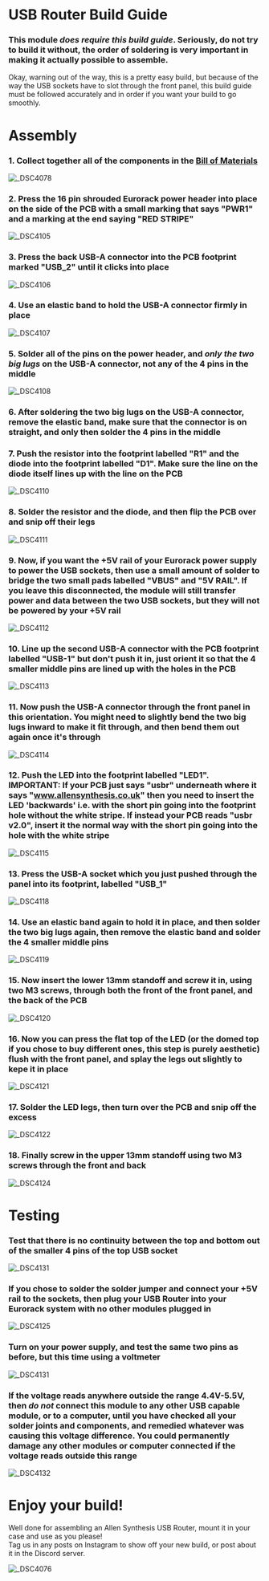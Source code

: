 # USB Router Build Guide
### This module *does require this build guide*. Seriously, do not try to build it without, the order of soldering is very important in making it actually possible to assemble.
Okay, warning out of the way, this is a pretty easy build, but because of the way the USB sockets have to slot through the front panel, this build guide must be followed accurately and in order if you want your build to go smoothly.  

# Assembly

### 1. Collect together all of the components in the [Bill of Materials](bom.md)

![_DSC4078](https://github.com/roryjamesallen/usb-router/assets/79809962/7044e7f6-c5c7-419a-8efc-a28bd59c7e60)

### 2. Press the 16 pin shrouded Eurorack power header into place on the side of the PCB with a small marking that says "PWR1" and a marking at the end saying "RED STRIPE"

![_DSC4105](https://github.com/roryjamesallen/usb-router/assets/79809962/3243018a-4f2d-45cd-a506-0aef53b1af5f)

### 3. Press the back USB-A connector into the PCB footprint marked "USB_2" until it clicks into place

![_DSC4106](https://github.com/roryjamesallen/usb-router/assets/79809962/aef84ace-dccb-40e7-8b7a-4c527ae53c58)

### 4. Use an elastic band to hold the USB-A connector firmly in place

![_DSC4107](https://github.com/roryjamesallen/usb-router/assets/79809962/c63c2ad7-a73f-4de3-9865-d0fff365d938)

### 5. Solder all of the pins on the power header, and *only the two big lugs* on the USB-A connector, not any of the 4 pins in the middle

![_DSC4108](https://github.com/roryjamesallen/usb-router/assets/79809962/c3ab40ed-fe90-4945-84f8-606f8aea6d23)

### 6. After soldering the two big lugs on the USB-A connector, remove the elastic band, make sure that the connector is on straight, and only then solder the 4 pins in the middle

### 7. Push the resistor into the footprint labelled "R1" and the diode into the footprint labelled "D1". Make sure the line on the diode itself lines up with the line on the PCB

![_DSC4110](https://github.com/roryjamesallen/usb-router/assets/79809962/9e5c3eee-b105-4f20-9f9a-30a76f9d2541)

### 8. Solder the resistor and the diode, and then flip the PCB over and snip off their legs

![_DSC4111](https://github.com/roryjamesallen/usb-router/assets/79809962/f2e2f235-9988-4470-910c-1dd3f13280ff)

### 9. Now, if you want the +5V rail of your Eurorack power supply to power the USB sockets, then use a small amount of solder to bridge the two small pads labelled "VBUS" and "5V RAIL". If you leave this disconnected, the module will still transfer power and data between the two USB sockets, but they will not be powered by your +5V rail

![_DSC4112](https://github.com/roryjamesallen/usb-router/assets/79809962/c4a25dcc-277b-4c20-b052-aa347e814253)

### 10. Line up the second USB-A connector with the PCB footprint labelled "USB-1" but don't push it in, just orient it so that the 4 smaller middle pins are lined up with the holes in the PCB

![_DSC4113](https://github.com/roryjamesallen/usb-router/assets/79809962/283da137-aca8-4ac4-9bdd-6309fa30a141)

### 11. Now push the USB-A connector through the front panel in this orientation. You might need to slightly bend the two big lugs inward to make it fit through, and then bend them out again once it's through

![_DSC4114](https://github.com/roryjamesallen/usb-router/assets/79809962/0732b956-e2fb-46d8-8d0e-e7f2c372daf1)

### 12. Push the LED into the footprint labelled "LED1". IMPORTANT: If your PCB just says "usbr" underneath where it says "www.allensynthesis.co.uk" then you need to insert the LED 'backwards' i.e. with the short pin going into the footprint hole without the white stripe. If instead your PCB reads "usbr v2.0", insert it the normal way with the short pin going into the hole with the white stripe

![_DSC4115](https://github.com/roryjamesallen/usb-router/assets/79809962/334c5be2-53c0-4a91-96a0-770ce8c778d4)

### 13. Press the USB-A socket which you just pushed through the panel into its footprint, labelled "USB_1"

![_DSC4118](https://github.com/roryjamesallen/usb-router/assets/79809962/df1f5df3-e948-4335-a589-8a6704eade0f)

### 14. Use an elastic band again to hold it in place, and then solder the two big lugs again, then remove the elastic band and solder the 4 smaller middle pins

![_DSC4119](https://github.com/roryjamesallen/usb-router/assets/79809962/299b7aea-f19c-4779-8016-39a693f25d32)

### 15. Now insert the lower 13mm standoff and screw it in, using two M3 screws, through both the front of the front panel, and the back of the PCB

![_DSC4120](https://github.com/roryjamesallen/usb-router/assets/79809962/56a27f2a-065b-48ef-a81e-b7120f461307)

### 16. Now you can press the flat top of the LED (or the domed top if you chose to buy different ones, this step is purely aesthetic) flush with the front panel, and splay the legs out slightly to kepe it in place

![_DSC4121](https://github.com/roryjamesallen/usb-router/assets/79809962/570ec12a-bf8d-44f5-b3b5-9a7e707e188e)

### 17. Solder the LED legs, then turn over the PCB and snip off the excess

![_DSC4122](https://github.com/roryjamesallen/usb-router/assets/79809962/022a9789-a4be-4006-9750-3ef7ace9cb2c)

### 18. Finally screw in the upper 13mm standoff using two M3 screws through the front and back

![_DSC4124](https://github.com/roryjamesallen/usb-router/assets/79809962/937cfa63-3678-4dad-9605-43f81d6e55c2)

# Testing
### Test that there is no continuity between the top and bottom out of the smaller 4 pins of the top USB socket

![_DSC4131](https://github.com/roryjamesallen/usb-router/assets/79809962/2bfeb806-1e01-480a-ba21-e1f5f7f83a1a)

### If you chose to solder the solder jumper and connect your +5V rail to the sockets, then plug your USB Router into your Eurorack system with no other modules plugged in

![_DSC4125](https://github.com/roryjamesallen/usb-router/assets/79809962/d9a895fb-ca72-4273-b0e5-626944cb88d5)

### Turn on your power supply, and test the same two pins as before, but this time using a voltmeter

![_DSC4131](https://github.com/roryjamesallen/usb-router/assets/79809962/881c1d15-0415-442d-885f-f13cfe1309f0)

### If the voltage reads anywhere outside the range 4.4V-5.5V, then *do not* connect this module to any other USB capable module, or to a computer, until you have checked all your solder joints and components, and remedied whatever was causing this voltage difference. You could permanently damage any other modules or computer connected if the voltage reads outside this range

![_DSC4132](https://github.com/roryjamesallen/usb-router/assets/79809962/957f4297-e1fd-4ff3-85ff-2a21ccff177e)

# Enjoy your build!
Well done for assembling an Allen Synthesis USB Router, mount it in your case and use as you please!  
Tag us in any posts on Instagram to show off your new build, or post about it in the Discord server.

![_DSC4076](https://github.com/roryjamesallen/usb-router/assets/79809962/553c5197-b33d-428a-a5a9-e07cb683d33c)

